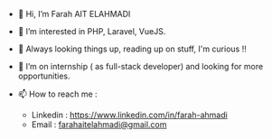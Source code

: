 - 👋 Hi, I’m Farah AIT ELAHMADI
- 👀 I’m interested in PHP, Laravel, VueJS.
- 🌱 Always looking things up, reading up on stuff, I'm curious !!
- 💞️ I’m on internship ( as full-stack developer) and looking for more opportunities.
- 📫 How to reach me :

  * Linkedin : https://www.linkedin.com/in/farah-ahmadi
  * Email    : farahaitelahmadi@gmail.com

<!---
Ray0Emma/Ray0Emma is a ✨ special ✨ repository because its `README.md` (this file) appears on your GitHub profile.
You can click the Preview link to take a look at your changes.
--->
